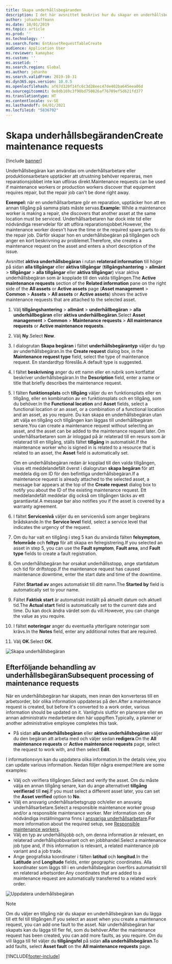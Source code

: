 ```yaml
---
title: Skapa underhållsbegäranden
description: I det här avsnittet beskrivs hur du skapar en underhållsbegäran i tillgångshantering.
author: johanhoffmann
ms.date: 10/01/2019
ms.topic: article
ms.prod: ''
ms.technology: ''
ms.search.form: EntAssetRequestTableCreate
audience: Application User
ms.reviewer: kamaybac
ms.custom: ''
ms.assetid: ''
ms.search.region: Global
ms.author: johanho
ms.search.validFrom: 2019-10-31
ms.dyn365.ops.version: 10.0.5
ms.openlocfilehash: af67d320f14fc6c3d28eec47de402ba645eea06d
ms.sourcegitcommit: 0e8db169c3f90bd750826af76709ef5d621fd377
ms.translationtype: HT
ms.contentlocale: sv-SE
ms.lasthandoff: 04/01/2021
ms.locfileid: "5836792"
---
```

# <a name="create-maintenance-requests"></a><span data-ttu-id="ddbe2-103">Skapa underhållsbegäranden</span><span class="sxs-lookup"><span data-stu-id="ddbe2-103">Create maintenance requests</span></span>

[!include [banner](../../includes/banner.md)]

 

<span data-ttu-id="ddbe2-104">Underhållsbegäran kan användas om underhållsarbetare eller produktionsarbetare upptäcker att utrustning behöver repareras, men reparationsjobbet inte kan utföras direkt.</span><span class="sxs-lookup"><span data-stu-id="ddbe2-104">Maintenance requests can be used if maintenance workers or production workers discover that equipment requires repair, but the repair job can't be done right away.</span></span>

<span data-ttu-id="ddbe2-105">**Exempel:** när en underhållsarbetare gör en reparation, upptäcker hon att en annan tillgång på samma plats måste servas.</span><span class="sxs-lookup"><span data-stu-id="ddbe2-105">**Example:** While a maintenance worker is making a repair, she discovers that another asset at the same location must be serviced.</span></span> <span data-ttu-id="ddbe2-106">Underhållsarbetaren har dock inte tid eller nödvändiga reservdelar för att utföra reparationsjobbet.</span><span class="sxs-lookup"><span data-stu-id="ddbe2-106">However, the maintenance worker doesn't have the time or the required spare parts to do the repair job.</span></span> <span data-ttu-id="ddbe2-107">Därför skapar hon en underhållsbegäran på tillgången och anger en kort beskrivning av problemet.</span><span class="sxs-lookup"><span data-stu-id="ddbe2-107">Therefore, she creates a maintenance request on the asset and enters a short description of the issue.</span></span>

<span data-ttu-id="ddbe2-108">Avsnittet **aktiva underhållsbegäran** i rutan **relaterad information** till höger på sidan **alla tillgångar** eller **aktiva tillgångar** (**tillgångshantering** \> **allmänt** \> **tillgångar** \> **alla tillgångar** eller **aktiva tillgångar**) visar aktiva underhållsbegäran som är kopplade till den valda tillgången.</span><span class="sxs-lookup"><span data-stu-id="ddbe2-108">The **Active maintenance requests** section of the **Related information** pane on the right side of the **All assets** or **Active assets** page (**Asset management** \> **Common** \> **Assets** \> **All assets** or **Active assets**) shows the active maintenance requests that are attached to the selected asset.</span></span>

1. <span data-ttu-id="ddbe2-109">Välj **tillgångshantering** \> **allmänt** \> **underhållbegäran** \> **alla underhållbegäran** eller **aktiva underhållbegäran**.</span><span class="sxs-lookup"><span data-stu-id="ddbe2-109">Select **Asset management** \> **Common** \> **Maintenance requests** \> **All maintenance requests** or **Active maintenance requests**.</span></span>
2. <span data-ttu-id="ddbe2-110">Välj **Ny**.</span><span class="sxs-lookup"><span data-stu-id="ddbe2-110">Select **New**.</span></span>
3. <span data-ttu-id="ddbe2-111">I dialogrutan **Skapa begäran** i fältet **underhållsbegärantyp** väljer du typ av underhållsbegäran.</span><span class="sxs-lookup"><span data-stu-id="ddbe2-111">In the **Create request** dialog box, in the **Maintenance request type** field, select the type of maintenance request.</span></span> <span data-ttu-id="ddbe2-112">En standardtyp föreslås.</span><span class="sxs-lookup"><span data-stu-id="ddbe2-112">A default type is suggested.</span></span>
4. <span data-ttu-id="ddbe2-113">I fältet **beskrivning** anger du ett namn eller en rubrik som kortfattat beskriver underhållsbegäran.</span><span class="sxs-lookup"><span data-stu-id="ddbe2-113">In the **Description** field, enter a name or title that briefly describes the maintenance request.</span></span>
5. <span data-ttu-id="ddbe2-114">I fälten **funktionsplats** och **tillgång** väljer du en funktionsplats eller en tillgång, eller en kombination av en funktionsplats och en tillgång, som du behöver.</span><span class="sxs-lookup"><span data-stu-id="ddbe2-114">In the **Functional location** and **Asset** fields, select a functional location or an asset, or a combination of a functional location and an asset, as you require.</span></span> <span data-ttu-id="ddbe2-115">Du kan skapa en underhållsbegäran utan att välja en tillgång och tillgången kan läggas till underhållbegäran senare.</span><span class="sxs-lookup"><span data-stu-id="ddbe2-115">You can create a maintenance request without selecting an asset, and the asset can be added to the maintenance request later.</span></span> <span data-ttu-id="ddbe2-116">Om underhållsarbetaren som är inloggad på är relaterad till en resurs som är relaterad till en tillgång, ställs fältet **tillgång** in automatiskt.</span><span class="sxs-lookup"><span data-stu-id="ddbe2-116">If the maintenance worker who is signed in is related to a resource that is related to an asset, the **Asset** field is automatically set.</span></span>

    <span data-ttu-id="ddbe2-117">Om en underhållsbegäran redan är kopplad till den valda tillgången, visas ett meddelandefält överst i dialogrutan **skapa begäran** för att meddela dig om ID för den befintliga underhållsbegäran.</span><span class="sxs-lookup"><span data-stu-id="ddbe2-117">If a maintenance request is already attached to the selected asset, a message bar appears at the top of the **Create request** dialog box to notify you about the ID of the existing maintenance request.</span></span> <span data-ttu-id="ddbe2-118">Ett meddelandefält meddelar dig också om tillgången täcks av ett garantiavtal.</span><span class="sxs-lookup"><span data-stu-id="ddbe2-118">A message bar also notifies you if the asset is covered by a warranty agreement.</span></span>

6. <span data-ttu-id="ddbe2-119">I fältet **Servicenivå** väljer du en servicenivå som anger begärans brådskande.</span><span class="sxs-lookup"><span data-stu-id="ddbe2-119">In the **Service level** field, select a service level that indicates the urgency of the request.</span></span>
7. <span data-ttu-id="ddbe2-120">Om du har valt en tillgång i steg 5 kan du använda fälten **felsymptom**, **felområde** och **feltyp** för att skapa en felregistrering.</span><span class="sxs-lookup"><span data-stu-id="ddbe2-120">If you selected an asset in step 5, you can use the **Fault symptom**, **Fault area**, and **Fault type** fields to create a fault registration.</span></span>
8. <span data-ttu-id="ddbe2-121">Om underhållsbegäran har orsakat underhållsstopp, ange startdatum och tid för driftstopp.</span><span class="sxs-lookup"><span data-stu-id="ddbe2-121">If the maintenance request has caused maintenance downtime, enter the start date and time of the downtime.</span></span>

    <span data-ttu-id="ddbe2-122">Fältet **Startad av** anges automatiskt till ditt namn.</span><span class="sxs-lookup"><span data-stu-id="ddbe2-122">The **Started by** field is automatically set to your name.</span></span>

10. <span data-ttu-id="ddbe2-123">Fältet **Faktisk start** är automatiskt inställt på aktuellt datum och aktuell tid.</span><span class="sxs-lookup"><span data-stu-id="ddbe2-123">The **Actual start** field is automatically set to the current date and time.</span></span> <span data-ttu-id="ddbe2-124">Du kan dock ändra värdet som du vill.</span><span class="sxs-lookup"><span data-stu-id="ddbe2-124">However, you can change the value as you require.</span></span>
11. <span data-ttu-id="ddbe2-125">I fältet **noteringar** anger du eventuella ytterligare noteringar som krävs.</span><span class="sxs-lookup"><span data-stu-id="ddbe2-125">In the **Notes** field, enter any additional notes that are required.</span></span>
12. <span data-ttu-id="ddbe2-126">Välj **OK**.</span><span class="sxs-lookup"><span data-stu-id="ddbe2-126">Select **OK**.</span></span>

![Skapa underhållsbegäran](media/03-manage-maintenance-requests.png)

## <a name="subsequent-processing-of-maintenance-requests"></a><span data-ttu-id="ddbe2-128">Efterföljande behandling av underhållsbegäran</span><span class="sxs-lookup"><span data-stu-id="ddbe2-128">Subsequent processing of maintenance requests</span></span>

<span data-ttu-id="ddbe2-129">När en underhållsbegäran har skapats, men innan den konverteras till en arbetsorder, bör olika information uppdateras på den.</span><span class="sxs-lookup"><span data-stu-id="ddbe2-129">After a maintenance request is created, but before it's converted to a work order, various information should be updated on it.</span></span> <span data-ttu-id="ddbe2-130">Vanligtvis slutför en planerare eller en annan administrativ medarbetare den här uppgiften.</span><span class="sxs-lookup"><span data-stu-id="ddbe2-130">Typically, a planner or another administrative employee completes this task.</span></span>

- <span data-ttu-id="ddbe2-131">På sidan **alla underhållsbegäran** eller **aktiva underhållsbegäran** väljer du den begäran att arbeta med och väljer sedan **redigera**.</span><span class="sxs-lookup"><span data-stu-id="ddbe2-131">On the **All maintenance requests** or **Active maintenance requests** page, select the request to work with, and then select **Edit**.</span></span>

<span data-ttu-id="ddbe2-132">I informationsvyn kan du uppdatera olika information.</span><span class="sxs-lookup"><span data-stu-id="ddbe2-132">In the details view, you can update various information.</span></span> <span data-ttu-id="ddbe2-133">Nedan följer några exempel:</span><span class="sxs-lookup"><span data-stu-id="ddbe2-133">Here are some examples:</span></span>

- <span data-ttu-id="ddbe2-134">Välj och verifiera tillgången.</span><span class="sxs-lookup"><span data-stu-id="ddbe2-134">Select and verify the asset.</span></span> <span data-ttu-id="ddbe2-135">Om du måste välja en annan tillgång senare, kan du ange alternativet **tillgång verifierad** till **nej**.</span><span class="sxs-lookup"><span data-stu-id="ddbe2-135">If you must select a different asset later, you can set the **Asset verified** option to **No**.</span></span>
- <span data-ttu-id="ddbe2-136">Välj en ansvarig underhållsarbetsgrupp och/eller en ansvarig underhållsarbetare.</span><span class="sxs-lookup"><span data-stu-id="ddbe2-136">Select a responsible maintenance worker group and/or a responsible maintenance worker.</span></span> <span data-ttu-id="ddbe2-137">Mer information om de nödvändiga inställningarna finns i [ansvariga underhållsarbetare](../setup-for-maintenance-requests/responsible-workers.md).</span><span class="sxs-lookup"><span data-stu-id="ddbe2-137">For more information about the required setup, see [Responsible maintenance workers](../setup-for-maintenance-requests/responsible-workers.md).</span></span>
- <span data-ttu-id="ddbe2-138">Välj en typ av underhållsjobb och, om denna information är relevant, en relaterad underhållsjobbvariant och en jobbhandel.</span><span class="sxs-lookup"><span data-stu-id="ddbe2-138">Select a maintenance job type and, if this information is relevant, a related maintenance job variant and a job trade.</span></span>
- <span data-ttu-id="ddbe2-139">Ange geografiska koordinater i fälten **latitud** och **longitud**.</span><span class="sxs-lookup"><span data-stu-id="ddbe2-139">In the **Latitude** and **Longitude** fields, enter geographic coordinates.</span></span> <span data-ttu-id="ddbe2-140">Alla koordinater som läggs till i en underhållsbegäran överförs automatiskt till en relaterad arbetsorder.</span><span class="sxs-lookup"><span data-stu-id="ddbe2-140">Any coordinates that are added to a maintenance request are automatically transferred to a related work order.</span></span> 

![Uppdatera underhållsbegäran](media/04-manage-maintenance-requests.png)

> [!NOTE]
> <span data-ttu-id="ddbe2-142">Om du väljer en tillgång när du skapar en underhållsbegäran kan du lägga till ett fel till tillgången.</span><span class="sxs-lookup"><span data-stu-id="ddbe2-142">If you select an asset when you create a maintenance request, you can add one fault to the asset.</span></span> <span data-ttu-id="ddbe2-143">När underhållsbegäran har skapats kan du lägga till fler fel, som du behöver.</span><span class="sxs-lookup"><span data-stu-id="ddbe2-143">After the maintenance request has been created, you can add more faults, as you require.</span></span> <span data-ttu-id="ddbe2-144">Om du vill lägga till fel väljer du **tillgångsfel** på sidan **alla underhållsbegäran**.</span><span class="sxs-lookup"><span data-stu-id="ddbe2-144">To add faults, select **Asset fault** on the **All maintenance requests** page.</span></span>


[!INCLUDE[footer-include](../../../includes/footer-banner.md)]